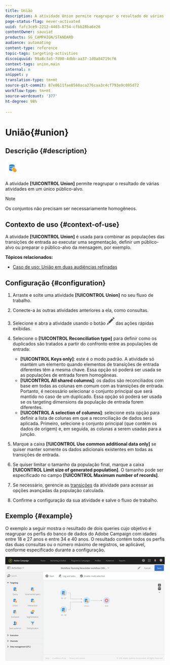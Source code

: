 ```yaml
---
title: União
description: A atividade Union permite reagrupar o resultado de várias atividades em um único público-alvo.
page-status-flag: never-activated
uuid: fafc3ce9-2212-4403-8754-cfbb28ba6e26
contentOwner: sauviat
products: SG_CAMPAIGN/STANDARD
audience: automating
content-type: reference
topic-tags: targeting-activities
discoiquuid: 99a8c3a5-7d90-4dbb-aa37-1d0a84719cf6
context-tags: union,main
internal: n
snippet: y
translation-type: tm+mt
source-git-commit: 87e0611fae0560aca276caa3c4cf793e9c095d72
workflow-type: tm+mt
source-wordcount: '377'
ht-degree: 98%

---
```



# União{#union}

## Descrição {#description}

![](assets/union.png)

A atividade **[!UICONTROL Union]** permite reagrupar o resultado de várias atividades em um único público-alvo.

>[!NOTE]
>
>Os conjuntos não precisam ser necessariamente homogêneos.

## Contexto de uso {#context-of-use}

A atividade **[!UICONTROL Union]** é usada para combinar as populações das transições de entrada ao executar uma segmentação, definir um público-alvo ou preparar o público-alvo da mensagem, por exemplo.

**Tópicos relacionados:**

* [Caso de uso: União em duas audiências refinadas](../../automating/using/union-on-two-refined-audiences.md)

## Configuração {#configuration}

1. Arraste e solte uma atividade **[!UICONTROL Union]** no seu fluxo de trabalho.
1. Conecte-a às outras atividades anteriores a ela, como consultas.
1. Selecione e abra a atividade usando o botão ![](assets/edit_darkgrey-24px.png) das ações rápidas exibidas.
1. Selecione o **[!UICONTROL Reconciliation type]** para definir como os duplicados são tratados a partir do confronto entre as populações de entrada:

   * **[!UICONTROL Keys only]**: este é o modo padrão. A atividade só mantém um elemento quando elementos de transições de entrada diferentes têm a mesma chave. Essa opção só poderá ser usada se as populações de entrada forem homogêneas.
   * **[!UICONTROL All shared columns]**: os dados são reconciliados com base em todas as colunas em comum com as transições de entrada. Portanto, é necessário selecionar o conjunto principal que será mantido no caso de um duplicado. Essa opção só poderá ser usada se os targeting dimensions da população de entrada forem diferentes.
   * **[!UICONTROL A selection of columns]**: selecione esta opção para definir a lista de colunas em que a reconciliação de dados será aplicada. Primeiro, selecione o conjunto principal (que contém os dados de origem) e, em seguida, as colunas a serem usadas para a junção.

1. Marque a caixa **[!UICONTROL Use common additional data only]** se quiser manter somente os dados adicionais existentes em todas as transições de entrada.
1. Se quiser limitar o tamanho da população final, marque a caixa **[!UICONTROL Limit size of generated population]**. O tamanho pode ser especificado no campo **[!UICONTROL Maximum number of records]**.
1. Se necessário, gerencie as [transições](../../automating/using/activity-properties.md) da atividade para acessar as opções avançadas da população calculada.
1. Confirme a configuração da sua atividade e salve o fluxo de trabalho.

## Exemplo {#example}

O exemplo a seguir mostra o resultado de dois queries cujo objetivo é reagrupar os perfis do banco de dados do Adobe Campaign com idades entre 18 e 27 anos e entre 34 e 40 anos. O resultado contém todos os perfis das duas consultas ou o número máximo de registros, se aplicável, conforme especificado durante a configuração.

![](assets/wkf_union_example.png)